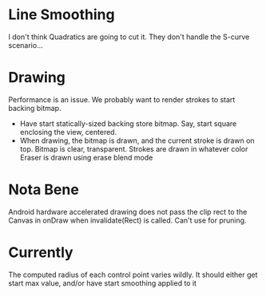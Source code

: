 # Line Smoothing

I don't think Quadratics are going to cut it. They don't handle the S-curve scenario...

# Drawing

Performance is an issue. We probably want to render strokes to start backing bitmap.
 
- Have start statically-sized backing store bitmap. Say, start square enclosing the view, centered.
- When drawing, the bitmap is drawn, and the current stroke is drawn on top.
	Bitmap is clear, transparent.
	Strokes are drawn in whatever color
	Eraser is drawn using erase blend mode
	

 
 
	
# Nota Bene
Android hardware accelerated drawing does not pass the clip rect to the Canvas in onDraw when invalidate(Rect) is called. Can't use for pruning.

# Currently

The computed radius of each control point varies wildly. It should either get start max value, and/or have start smoothing applied to it
